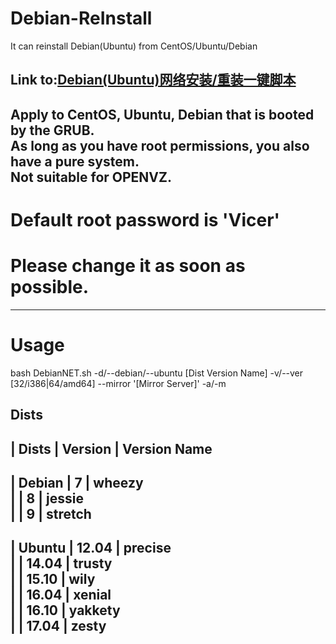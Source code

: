 # Debian-ReInstall
It can reinstall Debian(Ubuntu) from CentOS/Ubuntu/Debian         

Link to:[Debian(Ubuntu)网络安装/重装一键脚本](https://moeclub.org/2017/03/25/82/)     
--------------------------------------------------------------  
   
Apply to CentOS, Ubuntu, Debian that is booted by the GRUB.      
As long as you have root permissions, you also have a pure system.        
Not suitable for OPENVZ.    
--------------------------------------------------------------
       
# Default root password is 'Vicer'
# Please change it as soon as possible.
--------------------------------------------------------------    
    
# Usage
bash DebianNET.sh       -d/--debian/--ubuntu [Dist Version Name]
                        -v/--ver [32/i386|64/amd64]
                        --mirror '[Mirror Server]'
                        -a/-m
                        

Dists
-----------------------------------------    
| Dists   |  Version    |  Version Name    
-----------------------------------------    
| Debian  |   7         | wheezy           
|         |   8         | jessie       
|         |   9         | stretch        
-----------------------------------------    
| Ubuntu  |   12.04     | precise      
|         |   14.04     | trusty       
|         |   15.10     | wily       
|         |   16.04     | xenial       
|         |   16.10     | yakkety       
|         |   17.04     | zesty       
-----------------------------------------      




